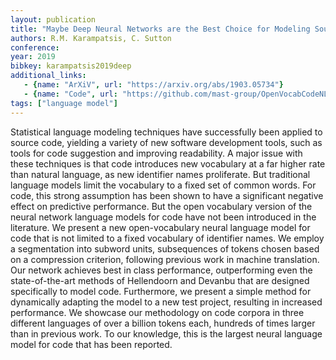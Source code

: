 ```yaml
---
layout: publication
title: "Maybe Deep Neural Networks are the Best Choice for Modeling Source Code"
authors: R.M. Karampatsis, C. Sutton
conference:
year: 2019
bibkey: karampatsis2019deep
additional_links:
   - {name: "ArXiV", url: "https://arxiv.org/abs/1903.05734"}
   - {name: "Code", url: "https://github.com/mast-group/OpenVocabCodeNLM"}
tags: ["language model"]
---
```

Statistical language modeling techniques have successfully been applied to source code, yielding a variety of new software development tools, such as tools for code suggestion and improving readability. A major issue with these techniques is that code introduces new vocabulary at a far higher rate than natural language, as new identifier names proliferate. But traditional language models limit the vocabulary to a fixed set of common words. For code, this strong assumption has been shown to have a significant negative effect on predictive performance. But the open vocabulary version of the neural network language models for code have not been introduced in the literature. We present a new open-vocabulary neural language model for code that is not limited to a fixed vocabulary of identifier names. We employ a segmentation into subword units, subsequences of tokens chosen based on a compression criterion, following previous work in machine translation. Our network achieves best in class performance, outperforming even the state-of-the-art methods of Hellendoorn and Devanbu that are designed specifically to model code. Furthermore, we present a simple method for dynamically adapting the model to a new test project, resulting in increased performance. We showcase our methodology on code corpora in three different languages of over a billion tokens each, hundreds of times larger than in previous work. To our knowledge, this is the largest neural language model for code that has been reported. 
